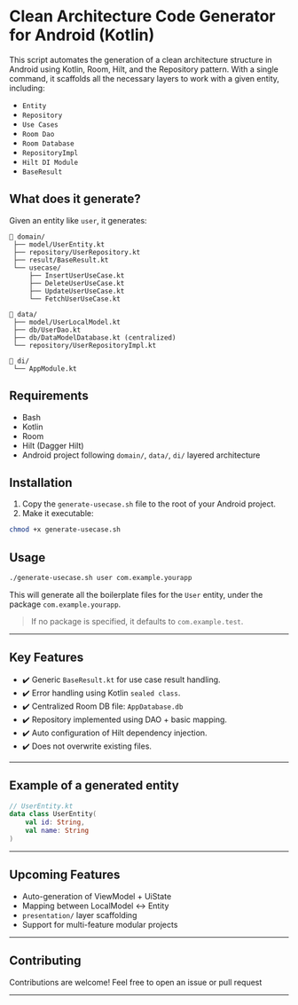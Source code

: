 #  Clean Architecture Code Generator for Android (Kotlin)

This script automates the generation of a clean architecture structure in Android using Kotlin, Room, Hilt, and the Repository pattern. With a single command, it scaffolds all the necessary layers to work with a given entity, including:

- `Entity`
- `Repository`
- `Use Cases`
- `Room Dao`
- `Room Database`
- `RepositoryImpl`
- `Hilt DI Module`
- `BaseResult`

##  What does it generate?

Given an entity like `user`, it generates:

```
📁 domain/
 ├── model/UserEntity.kt
 ├── repository/UserRepository.kt
 ├── result/BaseResult.kt
 └── usecase/
     ├── InsertUserUseCase.kt
     ├── DeleteUserUseCase.kt
     ├── UpdateUserUseCase.kt
     └── FetchUserUseCase.kt

📁 data/
 ├── model/UserLocalModel.kt
 ├── db/UserDao.kt
 ├── db/DataModelDatabase.kt (centralized)
 └── repository/UserRepositoryImpl.kt

📁 di/
 └── AppModule.kt
```

##  Requirements

- Bash
- Kotlin
- Room
- Hilt (Dagger Hilt)
- Android project following `domain/`, `data/`, `di/` layered architecture

##  Installation

1. Copy the `generate-usecase.sh` file to the root of your Android project.
2. Make it executable:

```bash
chmod +x generate-usecase.sh
```

##  Usage

```bash
./generate-usecase.sh user com.example.yourapp
```

This will generate all the boilerplate files for the `User` entity, under the package `com.example.yourapp`.

> If no package is specified, it defaults to `com.example.test`.

---

##  Key Features

- ✔️ Generic `BaseResult.kt` for use case result handling.
- ✔️ Error handling using Kotlin `sealed class`.
- ✔️ Centralized Room DB file: `AppDatabase.db`
- ✔️ Repository implemented using DAO + basic mapping.
- ✔️ Auto configuration of Hilt dependency injection.
- ✔️ Does not overwrite existing files.

---

##  Example of a generated entity

```kotlin
// UserEntity.kt
data class UserEntity(
    val id: String,
    val name: String
)
```

---

##  Upcoming Features

- Auto-generation of ViewModel + UiState
- Mapping between LocalModel ↔ Entity
- `presentation/` layer scaffolding
- Support for multi-feature modular projects

---

##  Contributing

Contributions are welcome! Feel free to open an issue or pull request 

---
